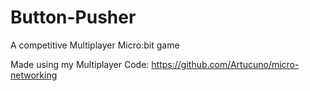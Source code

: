 # Button-Pusher
A competitive Multiplayer Micro:bit game 

Made using my Multiplayer Code:
https://github.com/Artucuno/micro-networking
